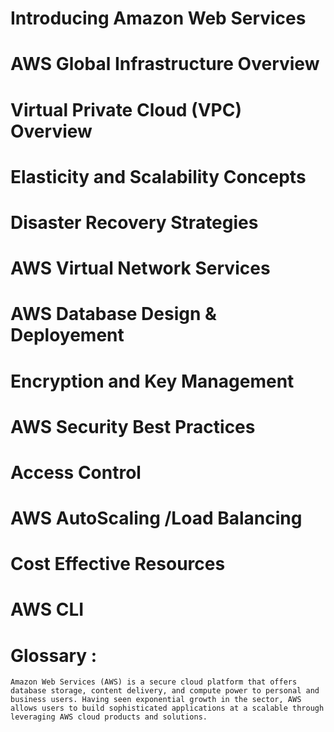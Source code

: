 # Introducing Amazon Web Services
# AWS Global Infrastructure Overview

# Virtual Private Cloud (VPC) Overview
# 
# 
# Elasticity and Scalability Concepts
# Disaster Recovery Strategies
# 
# AWS Virtual Network Services
# AWS  Database Design & Deployement
# 
# Encryption and Key Management
# AWS Security Best Practices
# Access Control
# 
# 
# AWS  AutoScaling /Load Balancing
# 
# Cost Effective Resources
# AWS CLI


# Glossary :
```
Amazon Web Services (AWS) is a secure cloud platform that offers database storage, content delivery, and compute power to personal and business users. Having seen exponential growth in the sector, AWS allows users to build sophisticated applications at a scalable through leveraging AWS cloud products and solutions.
```


